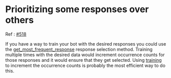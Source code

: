 Prioritizing some responses over others
=======================================

Ref : [#518](https://github.com/gunthercox/ChatterBot/issues/518)

If you have a way to train your bot with the desired responses you could use
the [get_most_frequent_response](http://chatterbot.readthedocs.io/en/latest/logic/response_selection.html#chatterbot.response_selection.get_most_frequent_response) response selection method. Training multiple
times with the desired data would increment occurrence counts for those responses and it would ensure that they get selected. Using [training](http://chatterbot.readthedocs.io/en/latest/training.html#training-via-list-data) to increment the occurrence counts is probably the most efficient way to do this.

